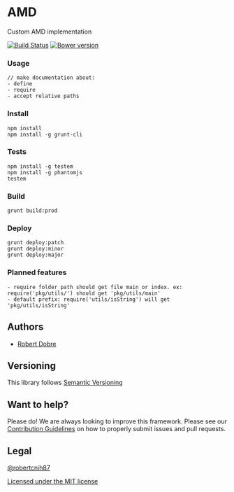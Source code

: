 # AMD
Custom AMD implementation

[![Build Status](https://travis-ci.org/dobre-robert-marius/AMD.svg?branch=master)](https://travis-ci.org/dobre-robert-marius/AMD)
[![Bower version](https://badge.fury.io/bo/nucleo-amd.svg)](http://badge.fury.io/bo/nucleo-amd)

### Usage

    // make documentation about:
    - define
    - require
    - accept relative paths

### Install

    npm install
    npm install -g grunt-cli

### Tests

    npm install -g testem
    npm install -g phantomjs
    testem

### Build

    grunt build:prod

### Deploy

    grunt deploy:patch
    grunt deploy:minor
    grunt deploy:major

### Planned features

    - require folder path should get file main or index. ex: require('pkg/utils/') should get 'pkg/utils/main'
    - default prefix: require('utils/isString') will get 'pkg/utils/isString'

## Authors ##

* [Robert Dobre](https://twitter.com/robert_cnih87)

## Versioning ##

This library follows [Semantic Versioning](http://semver.org)

## Want to help? ##

Please do! We are always looking to improve this framework. Please see our
[Contribution Guidelines](https://dobre-robert-marius/AMD/blob/master/CONTRIBUTING.md)
on how to properly submit issues and pull requests.

## Legal ##

[@robertcnih87](https://twitter.com/robert_cnih87)

[Licensed under the MIT license](http://www.opensource.org/licenses/mit-license.php)

